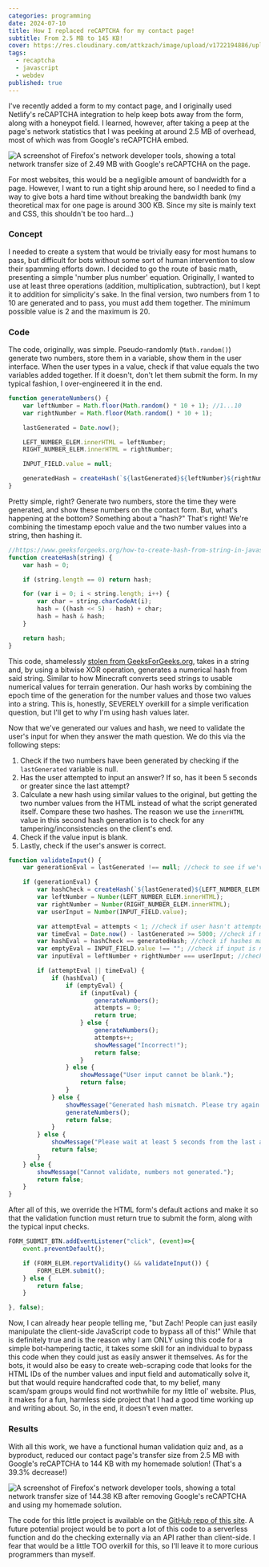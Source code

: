 ```yaml
---
categories: programming
date: 2024-07-10
title: How I replaced reCAPTCHA for my contact page!
subtitle: From 2.5 MB to 145 KB!
cover: https://res.cloudinary.com/attkzach/image/upload/v1722194886/uploads/sepxrek7phr56lmlkwag.webp
tags:
  - recaptcha
  - javascript
  - webdev
published: true
---
```

I've recently added a form to my contact page, and I originally used Netlify's reCAPTCHA integration to help keep bots away from the form, along with a honeypot field. I learned, however, after taking a peep at the page's network statistics that I was peeking at around 2.5 MB of overhead, most of which was from Google's reCAPTCHA embed.

![A screenshot of Firefox's network developer tools, showing a total network transfer size of 2.49 MB with Google's reCAPTCHA on the page.](https://res.cloudinary.com/attkzach/image/upload/v1722194885/uploads/v7a1g20t1pkcmzffuhrx.webp)

For most websites, this would be a negligible amount of bandwidth for a page. However, I want to run a tight ship around here, so I needed to find a way to give bots a hard time without breaking the bandwidth bank (my theoretical max for one page is around 300 KB. Since my site is mainly text and CSS, this shouldn't be too hard...)

### Concept

I needed to create a system that would be trivially easy for most humans to pass, but difficult for bots without some sort of human intervention to slow their spamming efforts down. I decided to go the route of basic math, presenting a simple 'number plus number' equation. Originally, I wanted to use at least three operations (addition, multiplication, subtraction), but I kept it to addition for simplicity's sake. In the final version, two numbers from 1 to 10 are generated and to pass, you must add them together. The minimum possible value is 2 and the maximum is 20.

### Code

The code, originally, was simple. Pseudo-randomly (`Math.random()`) generate two numbers, store them in a variable, show them in the user interface. When the user types in a value, check if that value equals the two variables added together. If it doesn't, don't let them submit the form. In my typical fashion, I over-engineered it in the end.

```javascript
function generateNumbers() {
    var leftNumber = Math.floor(Math.random() * 10 + 1); //1...10
    var rightNumber = Math.floor(Math.random() * 10 + 1);

    lastGenerated = Date.now();

    LEFT_NUMBER_ELEM.innerHTML = leftNumber;
    RIGHT_NUMBER_ELEM.innerHTML = rightNumber;

    INPUT_FIELD.value = null;

    generatedHash = createHash(`${lastGenerated}${leftNumber}${rightNumber}`);
}
```

Pretty simple, right? Generate two numbers, store the time they were generated, and show these numbers on the contact form. But, what's happening at the bottom? Something about a "hash?" That's right! We're combining the timestamp epoch value and the two number values into a string, then hashing it.

```javascript
//https://www.geeksforgeeks.org/how-to-create-hash-from-string-in-javascript/
function createHash(string) {
    var hash = 0;

    if (string.length == 0) return hash;

    for (var i = 0; i < string.length; i++) {
        var char = string.charCodeAt(i);
        hash = ((hash << 5) - hash) + char;
        hash = hash & hash;
    }

    return hash;
}
```

This code, shamelessly [stolen from GeeksForGeeks.org](https://www.geeksforgeeks.org/how-to-create-hash-from-string-in-javascript/#using-bitwise-xor-operation), takes in a string and, by using a bitwise XOR operation, generates a numerical hash from said string. Similar to how Minecraft converts seed strings to usable numerical values for terrain generation. Our hash works by combining the epoch time of the generation for the number values and those two values into a string. This is, honestly, SEVERELY overkill for a simple verification question, but I'll get to why I'm using hash values later.

Now that we've generated our values and hash, we need to validate the user's input for when they answer the math question. We do this via the following steps:

1. Check if the two numbers have been generated by checking if the `lastGenerated` variable is null.
2. Has the user attempted to input an answer? If so, has it been 5 seconds or greater since the last attempt?
3. Calculate a new hash using similar values to the original, but getting the two number values from the HTML instead of what the script generated itself. Compare these two hashes. The reason we use the `innerHTML` value in this second hash generation is to check for any tampering/inconsistencies on the client's end.
4. Check if the value input is blank.
5. Lastly, check if the user's answer is correct.

```javascript
function validateInput() {
    var generationEval = lastGenerated !== null; //check to see if we've generated numbers

    if (generationEval) {
        var hashCheck = createHash(`${lastGenerated}${LEFT_NUMBER_ELEM.innerHTML}${RIGHT_NUMBER_ELEM.innerHTML}`);
        var leftNumber = Number(LEFT_NUMBER_ELEM.innerHTML);
        var rightNumber = Number(RIGHT_NUMBER_ELEM.innerHTML);
        var userInput = Number(INPUT_FIELD.value);

        var attemptEval = attempts < 1; //check if user hasn't attempted
        var timeEval = Date.now() - lastGenerated >= 5000; //check if more than 5 seconds passed from last attempt
        var hashEval = hashCheck == generatedHash; //check if hashes match
        var emptyEval = INPUT_FIELD.value !== ""; //check if input is not empty
        var inputEval = leftNumber + rightNumber === userInput; //check if numbers added together equal user value

        if (attemptEval || timeEval) {
            if (hashEval) { 
                if (emptyEval) {
                    if (inputEval) {
                        generateNumbers();
                        attempts = 0;
                        return true;
                    } else {
                        generateNumbers();
                        attempts++;
                        showMessage("Incorrect!");
                        return false;
                    }
                } else {
                    showMessage("User input cannot be blank.");
                    return false;
                }
            } else {
                showMessage("Generated hash mismatch. Please try again.");
                generateNumbers();
                return false;
            }
        } else {
            showMessage("Please wait at least 5 seconds from the last attempt to try again.");
            return false;
        }
    } else {
        showMessage("Cannot validate, numbers not generated.");
        return false;
    }
}
```

After all of this, we override the HTML form's default actions and make it so that the validation function must return true to submit the form, along with the typical input checks.

```javascript
FORM_SUBMIT_BTN.addEventListener("click", (event)=>{
    event.preventDefault();

    if (FORM_ELEM.reportValidity() && validateInput()) {
        FORM_ELEM.submit();
    } else {
        return false;
    }

}, false);
```

Now, I can already hear people telling me, "but Zach! People can just easily manipulate the client-side JavaScript code to bypass all of this!" While that is definitely true and is the reason why I am ONLY using this code for a simple bot-hampering tactic, it takes some skill for an individual to bypass this code when they could just as easily answer it themselves. As for the bots, it would also be easy to create web-scraping code that looks for the HTML IDs of the number values and input field and automatically solve it, but that would require handcrafted code that, to my belief, many scam/spam groups would find not worthwhile for my little ol' website. Plus, it makes for a fun, harmless side project that I had a good time working up and writing about. So, in the end, it doesn't even matter.

### Results

With all this work, we have a functional human validation quiz and, as a byproduct, reduced our contact page's transfer size from 2.5 MB with Google's reCAPTCHA to 144 KB with my homemade solution! (That's a 39.3% decrease!)

![A screenshot of Firefox's network developer tools, showing a total network transfer size of 144.38 KB after removing Google's reCAPTCHA and using my homemade solution.](https://res.cloudinary.com/attkzach/image/upload/v1722194887/uploads/i2nfbvxg9e3yaawc9b1i.webp)

The code for this little project is available on the [GitHub repo of this site](https://github.com/zfett/zach.fetters.me/blob/main/static/script/form-input.js). A future potential project would be to port a lot of this code to a serverless function and do the checking externally via an API rather than client-side. I fear that would be a little TOO overkill for this, so I'll leave it to more curious programmers than myself.
